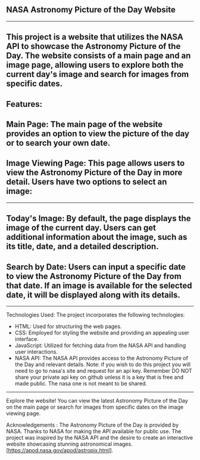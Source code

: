 ## NASA Astronomy Picture of the Day Website
---
This project is a website that utilizes the NASA API to showcase the Astronomy Picture of the Day. The website consists of a main page and an image page, allowing users to explore both the current day's image and search for images from specific dates.
---
## Features: 
## Main Page: The main page of the website provides an option to view the picture of the day or to search your own date. 
## Image Viewing Page: This page allows users to view the Astronomy Picture of the Day in more detail. Users have two options to select an image:
---
## Today's Image: By default, the page displays the image of the current day. Users can get additional information about the image, such as its title, date, and a detailed description.

## Search by Date: Users can input a specific date to view the Astronomy Picture of the Day from that date. If an image is available for the selected date, it will be displayed along with its details.
---
Technologies Used:
The project incorporates the following technologies:
- HTML: Used for structuring the web pages.
- CSS: Employed for styling the website and providing an appealing user interface.
- JavaScript: Utilized for fetching data from the NASA API and handling user interactions.
- NASA API: The NASA API provides access to the Astronomy Picture of the Day and relevant details.
Note: if you wish to do this project you will need to go to nasa's site and request for an api key. Remember DO NOT share your private api key on github unless it is a key that is free and made public. The nasa one is not meant to be shared. 
---

Explore the website! You can view the latest Astronomy Picture of the Day on the main page or search for images from specific dates on the image viewing page.

Acknowledgements :
The Astronomy Picture of the Day is provided by NASA. Thanks to NASA for making the API available for public use.
The project was inspired by the NASA API and the desire to create an interactive website showcasing stunning astronomical images.
[https://apod.nasa.gov/apod/astropix.html].





